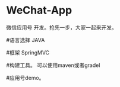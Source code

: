 # WeChat-App
微信应用号 开发。抢先一步，大家一起来开发。

#语言选择
JAVA

#框架
SpringMVC

#构建工具。
可以使用maven或者gradel

#应用号demo。
